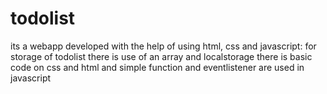 # todolist
its a webapp developed with the help of using html, css and javascript:
for storage of todolist there is use of an array and localstorage
there is basic code on css and html and simple function and eventlistener are used in javascript
